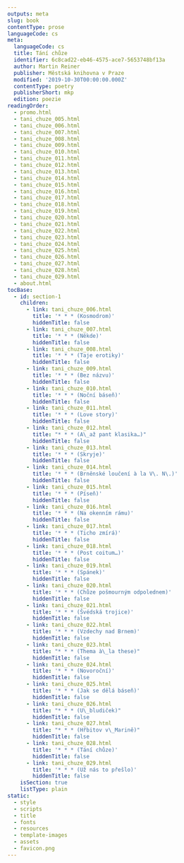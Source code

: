 ```yaml
---
outputs: meta
slug: book
contentType: prose
languageCode: cs
meta:
  languageCode: cs
  title: Tání chůze
  identifier: 6c8cad22-eb46-4575-ace7-5653748bf13a
  author: Martin Reiner
  publisher: Městská knihovna v Praze
  modified: '2019-10-30T00:00:00.000Z'
  contentType: poetry
  publisherShort: mkp
  edition: poezie
readingOrder:
  - promo.html
  - tani_chuze_005.html
  - tani_chuze_006.html
  - tani_chuze_007.html
  - tani_chuze_008.html
  - tani_chuze_009.html
  - tani_chuze_010.html
  - tani_chuze_011.html
  - tani_chuze_012.html
  - tani_chuze_013.html
  - tani_chuze_014.html
  - tani_chuze_015.html
  - tani_chuze_016.html
  - tani_chuze_017.html
  - tani_chuze_018.html
  - tani_chuze_019.html
  - tani_chuze_020.html
  - tani_chuze_021.html
  - tani_chuze_022.html
  - tani_chuze_023.html
  - tani_chuze_024.html
  - tani_chuze_025.html
  - tani_chuze_026.html
  - tani_chuze_027.html
  - tani_chuze_028.html
  - tani_chuze_029.html
  - about.html
tocBase:
  - id: section-1
    children:
      - link: tani_chuze_006.html
        title: '* * * (Kosmodrom)'
        hiddenTitle: false
      - link: tani_chuze_007.html
        title: '* * * (Někde)'
        hiddenTitle: false
      - link: tani_chuze_008.html
        title: '* * * (Taje erotiky)'
        hiddenTitle: false
      - link: tani_chuze_009.html
        title: '* * * (Bez názvu)'
        hiddenTitle: false
      - link: tani_chuze_010.html
        title: '* * * (Noční báseň)'
        hiddenTitle: false
      - link: tani_chuze_011.html
        title: '* * * (Love story)'
        hiddenTitle: false
      - link: tani_chuze_012.html
        title: "* * * (A\_až pant klasika…)"
        hiddenTitle: false
      - link: tani_chuze_013.html
        title: '* * * (Skryje)'
        hiddenTitle: false
      - link: tani_chuze_014.html
        title: '* * * (Brněnské loučení à la V\. N\.)'
        hiddenTitle: false
      - link: tani_chuze_015.html
        title: '* * * (Píseň)'
        hiddenTitle: false
      - link: tani_chuze_016.html
        title: '* * * (Na okenním rámu)'
        hiddenTitle: false
      - link: tani_chuze_017.html
        title: '* * * (Ticho zmírá)'
        hiddenTitle: false
      - link: tani_chuze_018.html
        title: '* * * (Post coitum…)'
        hiddenTitle: false
      - link: tani_chuze_019.html
        title: '* * * (Spánek)'
        hiddenTitle: false
      - link: tani_chuze_020.html
        title: '* * * (Chůze pošmourným odpolednem)'
        hiddenTitle: false
      - link: tani_chuze_021.html
        title: '* * * (Švédská trojice)'
        hiddenTitle: false
      - link: tani_chuze_022.html
        title: '* * * (Vzdechy nad Brnem)'
        hiddenTitle: false
      - link: tani_chuze_023.html
        title: "* * * (Thema à\_la these)"
        hiddenTitle: false
      - link: tani_chuze_024.html
        title: '* * * (Novoroční)'
        hiddenTitle: false
      - link: tani_chuze_025.html
        title: '* * * (Jak se dělá báseň)'
        hiddenTitle: false
      - link: tani_chuze_026.html
        title: "* * * (U\_bludiček)"
        hiddenTitle: false
      - link: tani_chuze_027.html
        title: "* * * (Hřbitov v\_Marině)"
        hiddenTitle: false
      - link: tani_chuze_028.html
        title: '* * * (Tání chůze)'
        hiddenTitle: false
      - link: tani_chuze_029.html
        title: '* * * (Už nás to přešlo)'
        hiddenTitle: false
    isSection: true
    listType: plain
static:
  - style
  - scripts
  - title
  - fonts
  - resources
  - template-images
  - assets
  - favicon.png
---
```

